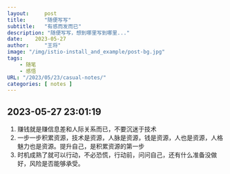 ```yaml
---
layout:     post
title:      "随便写写"
subtitle:   "有感而发而已"
description: "随便写写，想到哪里写到哪里..."
date:    2023-05-27
author:     "王将"
image: "/img/istio-install_and_example/post-bg.jpg"
tags:
    - 随笔
    - 感悟
URL: "/2023/05/23/casual-notes/"
categories: [ notes ]
---
```


## 2023-05-27 23:01:19

1. 赚钱就是赚信息差和人际关系而已，不要沉迷于技术
2. 一步一步积累资源，技术是资源，人脉是资源，钱是资源，人也是资源，人格魅力也是资源。提升自己，是积累资源的第一步
3. 时机成熟了就可以行动，不必恐慌，行动前，问问自己，还有什么准备没做好，风险是否能够承受。
